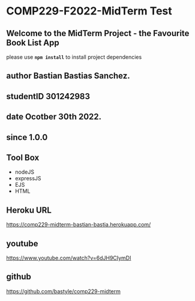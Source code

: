 # COMP229-F2022-MidTerm Test

## Welcome to the MidTerm Project - the Favourite Book List App

please use **`npm install`** to install project dependencies

## **author** Bastian Bastias Sanchez.
## **studentID** 301242983
## **date** Ocotber 30th 2022.
## **since**  1.0.0

## **Tool Box**
- nodeJS
- expressJS
- EJS
- HTML

## **Heroku URL**
https://comp229-midterm-bastian-bastia.herokuapp.com/

## youtube
https://www.youtube.com/watch?v=6dJH9CIymDI

## github
https://github.com/bastyle/comp229-midterm